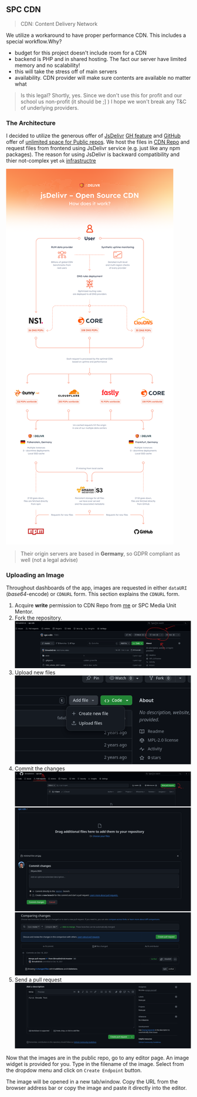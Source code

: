 ## SPC CDN 

> CDN: Content Delivery Network

We utilize a workaround to have proper performance CDN. This includes a special workflow.Why?

- budget for this project doesn't include room for a CDN
- backend is PHP and in shared hosting. The fact our server have limited memory and no scalability!
- this will take the stress off of main servers
- availability. CDN provider will make sure contents are available no matter what

> Is this legal? Shortly, yes. Since we don't use this for profit and our school us non-profit (it should be ;] ) I hope we won't break any T&C of underlying providers.

### The Architecture

I decided to utilize the generous offer of [JsDelivr](https://www.jsdelivr.com) [GH feature](https://www.jsdelivr.com/documentation#id-github) and [GitHub](https://github.com/) offer of [unlimited space for Public repos](https://github.com/pricing#compare-features:~:text=at%20GitHub.com.-,Unlimited,-Unlimited). We host the files in [CDN Repo](https://github.com/BirnadinErick/spc-cdn) and request files from frontend using JsDelivr service (e.g. just like any npm packages). The reason for using JsDelivr is backward compatibility and thier not-complex yet `ok` [infrastructre](https://www.jsdelivr.com/network/infographic)

![](Pasted%20image%2020240626113536.png)

> Their origin servers are based in **Germany**, so GDPR compliant as well (not a legal advise)

### Uploading an Image

Throughout dashboards of the app, images are requested in either `dataURI` (*base64*-encode) or `CDNURL` form. This section explains the `CDNURL` form.

1. Acquire **write** permission to CDN Repo from [me](hi@methebe.com) or SPC Media Unit Mentor.
2. Fork the repository.![](Pasted%20image%2020240626113720.png)
3. Upload new files![](Pasted%20image%2020240626113804.png)
5. Commit the changes![](Pasted%20image%2020240626113850.png)![](Pasted%20image%2020240626114056.png)![](Pasted%20image%2020240626114146.png)
6. Send a pull request![](Pasted%20image%2020240626114205.png)

Now that the images are in the public repo, go to any editor page. An image widget is provided for you. Type in the filename of the image. Select from the dropdow menu and click on `Create Endpoint` button.

The image will be opened in a new tab/window. Copy the URL from the browser address bar or copy the image and paste it directly into the editor.